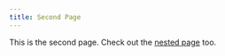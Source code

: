 ```yaml
---
title: Second Page
---
```


This is the second page. Check out the [nested page](./nested/index.md) too.

